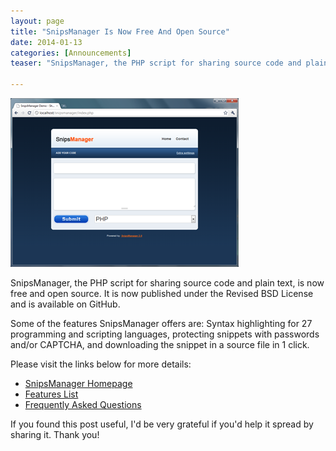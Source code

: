 ```yaml
---
layout: page
title: "SnipsManager Is Now Free And Open Source"
date: 2014-01-13
categories: [Announcements]
teaser: "SnipsManager, the PHP script for sharing source code and plain text, is now free and open source. It is now published under the Revised BSD License and is available on GitHub."

---
```

![SnipsManager Logo](/images/snipsmanager.png)

SnipsManager, the PHP script for sharing source code and plain text, is now free and open source. It is now published under the Revised BSD License and is available on GitHub.

Some of the features SnipsManager offers are: Syntax highlighting for 27 programming and scripting languages, protecting snippets with passwords and/or CAPTCHA, and downloading the snippet in a source file in 1 click.

Please visit the links below for more details:

- [SnipsManager Homepage](/snipsmanager/)    
- [Features List](/snipsmanager/features/)
- [Frequently Asked Questions](/snipsmanager/faq/)

If you found this post useful, I'd be very grateful if you'd help it spread by sharing it. Thank you!